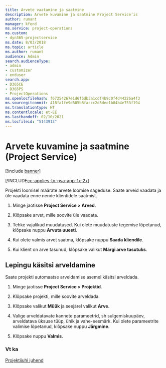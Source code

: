 ```yaml
---
title: Arvete vaatamine ja saatmine
description: Arvete kuvamine ja saatmine Project Service’is
author: rumant
manager: kfend
ms.service: project-operations
ms.custom:
- dyn365-projectservice
ms.date: 8/03/2018
ms.topic: article
ms.author: rumant
audience: Admin
search.audienceType:
- admin
- customizer
- enduser
search.app:
- D365CE
- D365PS
- ProjectOperations
ms.openlocfilehash: f67254267e1d6f5db3a1cdf4b9c0f4d44226a4f3
ms.sourcegitcommit: 418fa1fe9d605b8faccc2d5dee1b04b4e753f194
ms.translationtype: HT
ms.contentlocale: et-EE
ms.lasthandoff: 02/10/2021
ms.locfileid: "5143913"
---
```

# <a name="view-and-send-invoices-project-service"></a>Arvete kuvamine ja saatmine (Project Service)

[!include [banner](../includes/psa-now-project-operations.md)]

[!INCLUDE[cc-applies-to-psa-app-1x-2x](../includes/cc-applies-to-psa-app-1x-2x.md)]

Projekti loomisel määrate arvete loomise sageduse. Saate arveid vaadata ja üle vaadata enne nende klientidele saatmist.  
  
1.  Minge jaotisse **Project Service > Arved**.  
  
2.  Klõpsake arvet, mille soovite üle vaadata.  
  
3.  Tehke vajalikud muudatused. Kui olete muudatuste tegemise lõpetanud, klõpsake nuppu **Arvuta uuesti**.  
  
4.  Kui olete valmis arvet saatma, klõpsake nuppu **Saada kliendile**.  
  
5.  Kui klient on arve tasunud, klõpsake valikut **Märgi arve tasutuks**.  
  
## <a name="manually-invoice-a-contract"></a>Lepingu käsitsi arveldamine  
 Saate projekti automaatse arveldamise asemel käsitsi arveldada.  
  
1.  Minge jaotisse **Project Service > Projektid**.  
  
2.  Klõpsake projekti, mille soovite arveldada.  
  
3.  Klõpsake valikut **Müük** ja seejärel valikut **Arve**.  
  
4.  Valige arveldatavate kannete parameetrid, sh sulgemiskuupäev, arveldatava üksuse tüüp, ühik ja vahe-eesmärk. Kui olete parameetrite valimise lõpetanud, klõpsake nuppu **Järgmine**.  
  
5.  Klõpsake nuppu **Valmis**.  
  
### <a name="see-also"></a>Vt ka  
 [Projektijuhi juhend](../psa/project-manager-guide.md)
